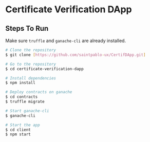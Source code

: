 # Certificate Verification DApp

## Steps To Run



Make sure `truffle` and `ganache-cli` are already installed.

```bash
# Clone the repository
$ git clone [https://github.com/saintpablo-ux/CertifDApp.git]

# Go to the repository
$ cd certificate-verification-dapp

# Install dependencies
$ npm install

# Deploy contracts on ganache
$ cd contracts
$ truffle migrate

# Start ganache-cli
$ ganache-cli

# Start the app
$ cd client
$ npm start
``` 
